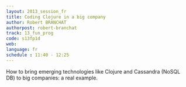 ```yaml
---
layout: 2013_session_fr
title: Coding Clojure in a big company
author: Robert BRANCHAT
authorpost: robert-branchat
track: 13_fun_prog
code: s13fp1d
web: 
language: fr
schedule : 11:40 - 12:25
---
```


How to bring emerging technologies like Clojure and Cassandra (NoSQL DB) to big companies: a real example.

